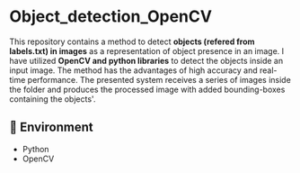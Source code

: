 # Object_detection_OpenCV

This repository contains a method to detect **objects (refered from labels.txt) in images** as a representation of object presence in an image. I have utilized **OpenCV and python libraries** to detect the objects inside an input image. The method has the advantages of high accuracy and real-time performance. The presented system receives a series of images inside the folder and produces the processed image with added bounding-boxes containing the objects'.


## 🔨 Environment

- Python
- OpenCV
